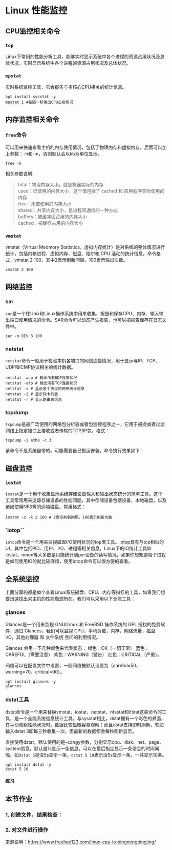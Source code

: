 # Linux 性能监控

## CPU监控相关命令

### `top`
Linux下常用的性能分析工具，能够实时显示系统中各个进程的资源占用状况及总体状况。实时显示系统中各个进程的资源占用状况及总体状况。

### `mpstat`
实时系统监控工具，它会报告与多核心CPU相关的统计信息。
```
apt install sysstat -y
mpstat 1 #每隔一秒输出CPU占用情况
```

## 内存监控相关命令
### `free`命令
可以用来快速查看主机的内存使用情况，包括了物理内存和虚拟内存。后面可以加上参数：-h和-m，否则默认会以kb为单位显示。
```
free -h
```
相关参数说明:
> total：物理内存大小，就是机器实际的内存  
> used：已使用的内存大小，这个值包括了 cached 和 应用程序实际使用的内存  
> free：未被使用的内存大小  
> shared：共享内存大小，是进程间通信的一种方式  
> buffers：被缓冲区占用的内存大小  
> cached：被缓存占用的内存大小  

### `vmstat`
vmstat（Virtual Meomory Statistics，虚拟内存统计）是对系统的整体情况进行统计，包括内核进程、虚拟内存、磁盘、陷阱和 CPU 活动的统计信息。命令格式：vmstat 2 100，其中2表示刷新间隔，100表示输出次数。
```
vmstat 2 100
```

## 网络监控
### sar
`sar`是一个在Unix和Linux操作系统中用来收集、报告和保存CPU、内存、输入输出端口使用情况的命令。SAR命令可以动态产生报告，也可以把报告保存在日志文件中。
```
sar -n DEV 3 100
```

### netstat
`netstat`命令一般用于检验本机各端口的网络连接情况，用于显示与IP、TCP、UDP和ICMP协议相关的统计数据。

```
netstat -aup # 输出所有UDP连接状况
netstat -atp # 输出所有TCP连接状况
netstat -s # 显示各个协议的网络统计信息
netstat -i # 显示网卡列表
netstat -r # 显示路由表信息
```

### tcpdump
`tcpdump`是最广泛使用的网络包分析器或者包监控程序之一，它用于捕捉或者过滤网络上指定接口上接收或者传输的TCP/IP包。格式：
```
tcpdump -i eth0 -c 3
```
该命令不是系统自带的，可能需要自己搬运安装。命令执行效果如下：

## 磁盘监控
### `iostat`
`iostat`是一个用于收集显示系统存储设备输入和输出状态统计的简单工具。这个工具常常用来追踪存储设备的性能问题，其中存储设备包括设备、本地磁盘，以及诸如使用NFS等的远端磁盘。常用格式：

```
iostat -x -k 2 100 # 2表示刷新间隔，100表示刷新次数
```

### `iotop``
`iotop`命令是一个用来监视磁盘I/O使用状况的top类工具。iotop具有与top相似的UI，其中包括PID、用户、I/O、进程等相关信息。Linux下的IO统计工具如iostat，nmon等大多数是只能统计到per设备的读写情况，如果你想知道每个进程是如何使用IO的就比较麻烦，使用iotop命令可以很方便的查看。


## 全系统监控
上面分享的都是单个查看Linux系统磁盘、CPU、内存等指标的工具，如果我们想要迅速找出来主机的性能瓶颈所在，我们可以采用以下全能工具：

### glances
Glances是一个用来监视 GNU/Linux 和 FreeBSD 操作系统的 GPL 授权的免费软件，通过 Glances，我们可以监视 CPU，平均负载，内存，网络流量，磁盘 I/O，其他处理器 和 文件系统 空间的利用情况。

Glances 会用一下几种颜色来代表状态：
绿色：OK（一切正常） 
蓝色：CAREFUL（需要注意）
紫色：WARNING（警告）
红色：CRITICAL（严重）。

阀值可以在配置文件中设置，一般阀值被默认设置为（careful=50、warning=70、critical=90）。

```
apt install glances -y
glances
```


### dstat工具
dstat命令是一个用来替换vmstat、iostat、netstat、nfsstat和ifstat这些命令的工具，是一个全能系统信息统计工具。与sysstat相比，dstat拥有一个彩色的界面，在手动观察性能状况时，数据比较显眼容易观察；而且dstat支持即时刷新，譬如输入dstat 3即每三秒收集一次，但最新的数据都会每秒刷新显示。

直接使用dstat，默认使用的是-cdngy参数，分别显示cpu、disk、net、page、system信息，默认是1s显示一条信息。可以在最后指定显示一条信息的时间间隔，如`dstat 5`是没5s显示一条，`dstat 5 10`表示没5s显示一条，一共显示10条。
```
apt install dstat -y
dstat 5 10
```


#### 练习

## 本节作业
### 1. 创建文件，结果检查：
### 2. 对文件进行操作


来源说明：https://www.freehao123.com/linux-cpu-io-xingnengpingjing/

<code title="Linux 性能监控" description="a" keyword="a">